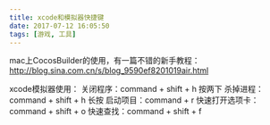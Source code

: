 ```yaml
---
title: xcode和模拟器快捷键
date: 2017-07-12 16:05:50
tags: [游戏, 工具]
---
```


mac上CocosBuilder的使用，有一篇不错的新手教程：  
http://blog.sina.com.cn/s/blog_9590ef8201019air.html


xcode模拟器使用：
关闭程序：command + shift + h  按两下
杀掉进程：command + shift + h 长按
启动项目：command + r
快速打开选项卡：command + shift + o
快速查找：command + shift + f
